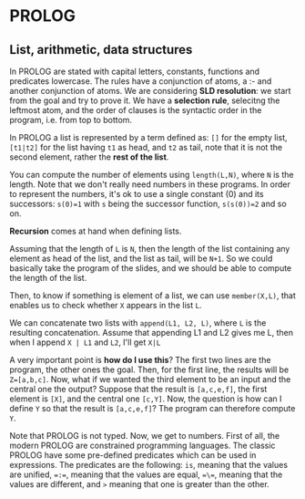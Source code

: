 # PROLOG

## List, arithmetic, data structures

In PROLOG are stated with capital letters, constants, functions and predicates lowercase. The rules have a conjunction of atoms, a :- and another conjunction of atoms. We are considering **SLD resolution**: we start from the goal and try to prove it. We have a **selection rule**, selecitng the leftmost atom, and the order of clauses is the syntactic order in the program, i.e. from top to bottom.

In PROLOG a list is represented by a term defined as: `[]` for the empty list, `[t1|t2]` for the list having `t1` as head, and `t2` as tail, note that it is not the second element, rather the **rest of the list**.

You can compute the number of elements using `length(L,N)`, where `N` is the length. Note that we don't really need numbers in these programs. In order to represent the numbers, it's ok to use a single constant (0) and its successors: `s(0)=1` with `s` being the successor function, `s(s(0))=2` and so on.

**Recursion** comes at hand when defining lists.

Assuming that the length of `L` is `N`, then the length of the list containing any element as head of the list, and the list as tail, will be `N+1`.  So we could basically take the program of the slides, and we should be able to compute the length of the list.

Then, to know if something is element of a list, we can use `member(X,L)`, that enables us to check whether `X` appears in the list `L`.

We can concatenate two lists with `append(L1, L2, L)`, where `L` is the resulting concatenation. Assume that appending L1 and L2 gives me L, then when I append `X | L1` and `L2`, I'll get `X|L`

A very important point is **how do I use this**? The first two lines are the program, the other ones the goal. Then, for the first line, the results will be `Z=[a,b,c]`. Now, what if we wanted the third element to be an input and the central one the output? Suppose that the result is `[a,c,e,f]`, the first element is `[X]`, and the central one `[c,Y]`. Now, the question is how can I define `Y` so that the result is `[a,c,e,f]`? The program can therefore compute `Y`.

Note that PROLOG is not typed. Now, we get to numbers. First of all, the modern PROLOG are constrained programming languages. The classic PROLOG have some pre-defined predicates which can be used in expressions. The predicates are the following: `is`, meaning that the values are unified, `=:=`, meaning that the values are equal, `=\=`, meaning that the values are different, and `>` meaning that one is greater than the other. 